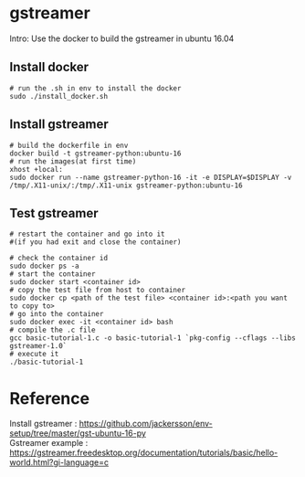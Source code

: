 # gstreamer
Intro: Use the docker to build the gstreamer in ubuntu 16.04
## Install docker
	# run the .sh in env to install the docker
	sudo ./install_docker.sh	
## Install gstreamer
	# build the dockerfile in env
	docker build -t gstreamer-python:ubuntu-16 
	# run the images(at first time)
	xhost +local:
	sudo docker run --name gstreamer-python-16 -it -e DISPLAY=$DISPLAY -v /tmp/.X11-unix/:/tmp/.X11-unix gstreamer-python:ubuntu-16
## Test gstreamer
	# restart the container and go into it 
	#(if you had exit and close the container)
	
	# check the container id
	sudo docker ps -a  
	# start the container
	sudo docker start <container id>  
	# copy the test file from host to container
	sudo docker cp <path of the test file> <container id>:<path you want to copy to>  
	# go into the container
	sudo docker exec -it <container id> bash  
	# compile the .c file
	gcc basic-tutorial-1.c -o basic-tutorial-1 `pkg-config --cflags --libs gstreamer-1.0`  
	# execute it
	./basic-tutorial-1
# Reference
Install gstreamer :
https://github.com/jackersson/env-setup/tree/master/gst-ubuntu-16-py  
Gstreamer example :
https://gstreamer.freedesktop.org/documentation/tutorials/basic/hello-world.html?gi-language=c
